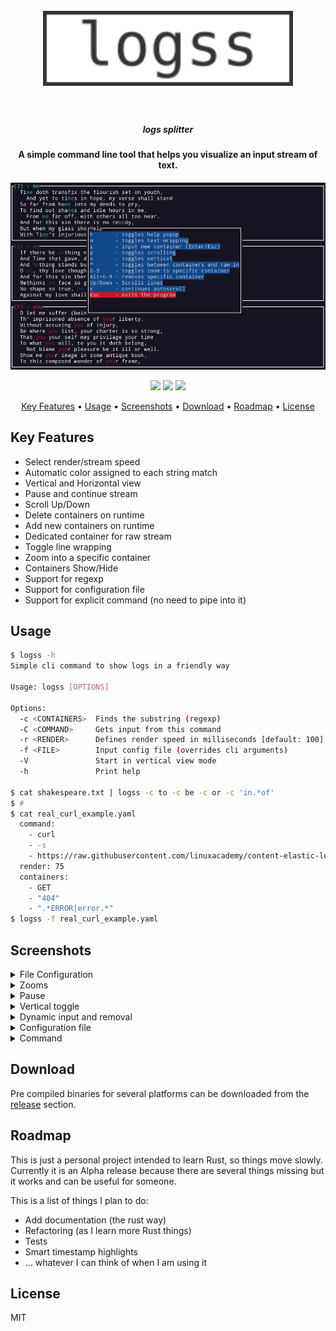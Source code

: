 <h1 align="center">
  <br>
  <img src="assets/logo.svg" alt="logss" width="400">
  <br>
  <br>
</h1>

<h5 align="center">logs splitter</h5>
<h4 align="center">A simple command line tool that helps you visualize an input stream of text.</h4>

![screenshot](./assets/screenshot.png)

<p align="center">
  <img src="https://github.com/todoesverso/logss/actions/workflows/test.yml/badge.svg">
  <img src="https://img.shields.io/badge/PRs-welcome-brightgreen.svg?style=flat-square">
  <a href="https://codecov.io/gh/todoesverso/logss" >
    <img src="https://codecov.io/gh/todoesverso/logss/branch/main/graph/badge.svg?token=G6JEXYQQO0"/>
  </a>
</p>

<p align="center">
  <a href="#key-features">Key Features</a> •
  <a href="#usage">Usage</a> •
  <a href="#screenshots">Screenshots</a> •
  <a href="#download">Download</a> •
  <a href="#roadmap">Roadmap</a> •
  <a href="#license">License</a>
</p>

## Key Features

* Select render/stream speed
* Automatic color assigned to each string match
* Vertical and Horizontal view
* Pause and continue stream
* Scroll Up/Down
* Delete containers on runtime
* Add new containers on runtime
* Dedicated container for raw stream
* Toggle line wrapping
* Zoom into a specific container
* Containers Show/Hide 
* Support for regexp
* Support for configuration file
* Support for explicit command (no need to pipe into it)


## Usage

  ```sh
  $ logss -h
  Simple cli command to show logs in a friendly way

  Usage: logss [OPTIONS]

  Options:
    -c <CONTAINERS>  Finds the substring (regexp)
    -C <COMMAND>     Gets input from this command
    -r <RENDER>      Defines render speed in milliseconds [default: 100]
    -f <FILE>        Input config file (overrides cli arguments)
    -V               Start in vertical view mode
    -h               Print help

  $ cat shakespeare.txt | logss -c to -c be -c or -c 'in.*of'
  $ # 
  $ cat real_curl_example.yaml
    command:
      - curl
      - -s
      - https://raw.githubusercontent.com/linuxacademy/content-elastic-log-samples/master/access.log
    render: 75
    containers:
      - GET
      - "404"
      - ".*ERROR|error.*"
  $ logss -f real_curl_example.yaml 
  ```

## Screenshots
<details>
  <summary>File Configuration</summary>

  [![asciicast](https://asciinema.org/a/581505.svg)](https://asciinema.org/a/581505)

</details>
<details>
  <summary>Zooms</summary>

  ![](./assets/zooms.gif)

</details>
<details>
  <summary>Pause</summary>

  ![](./assets/pause.gif)

</details>
<details>
  <summary>Vertical toggle</summary>

  ![](./assets/vertical.gif)

</details>
<details>
  <summary>Dynamic input and removal</summary>

  ![](./assets/input_and_delete.gif)

</details>

<details>
  <summary>Configuration file</summary>

  ```sh
  $ cat shakespeare.txt | logss -f example_config.yml
  ```

</details>

<details>
  <summary>Command</summary>

  ```sh
  $ logss -C cat shakespeare.txt
  ```

</details>


## Download

Pre compiled binaries for several platforms can be downloaded from the [release](https://github.com/todoesverso/logss/releases) section.

## Roadmap

This is just a personal project intended to learn Rust, so things move slowly. 
Currently it is an Alpha release because there are several things missing but it works and can be useful for someone.

This is a list of things I plan to do:

* Add documentation (the rust way)
* Refactoring (as I learn more Rust things)
* Tests
* Smart timestamp highlights
* ... whatever I can think of when I am using it

## License

MIT
